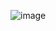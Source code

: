 ![image](https://cloud.githubusercontent.com/assets/25205721/23146265/d2ab1038-f79a-11e6-8576-5ae452d8efc4.png)
